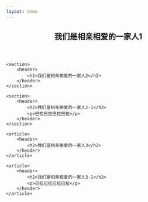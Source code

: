 ```yaml
---
layout: demo
---
```

<!DOCTYPE html>
<html lang="cmn-Hans">
<head>
    <title>header 、footer 不止表示页头页尾</title>
</head>
<body>
    <div>
        <header>
            <h2>我们是相亲相爱的一家人1</h2>
        </header>
    </div>

    <section>
        <header>
            <h2>我们是相亲相爱的一家人2</h2>
        </header>
    </section>

    <section>
        <header>
            <h2>我们是相亲相爱的一家人2-1</h2>
            <p>巴拉巴拉巴拉巴拉</p>
        </header>
    </section>

    <article>
        <header>
            <h2>我们是相亲相爱的一家人3</h2>
        </header>
    </article>

    <article>
        <header>
            <h2>我们是相亲相爱的一家人3-1</h2>
            <p>巴拉巴拉巴拉巴拉</p>
        </header>
    </article>
</body>
</html>